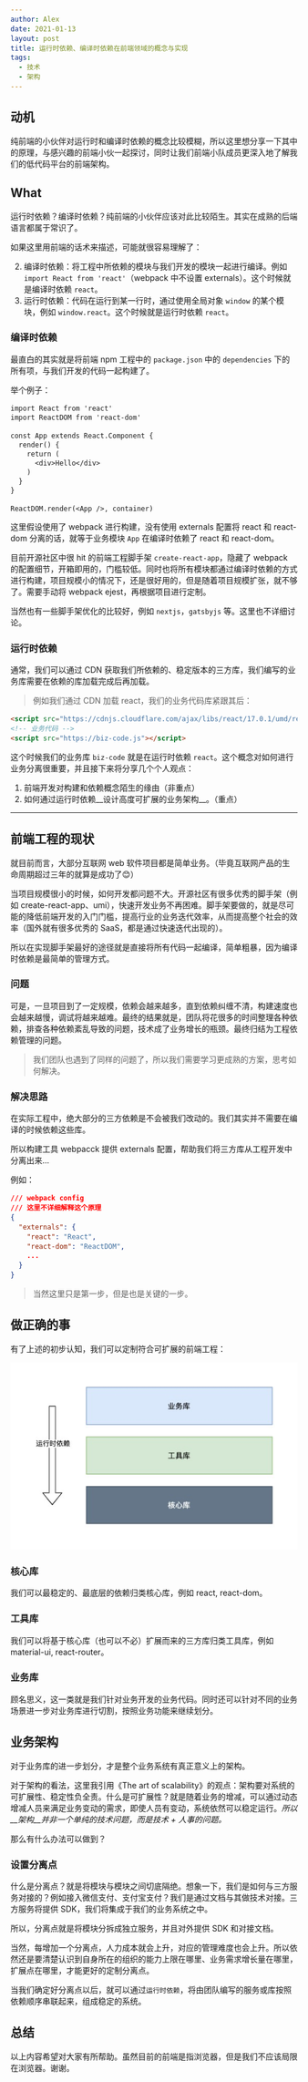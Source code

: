 ```yaml
---
author: Alex
date: 2021-01-13
layout: post
title: 运行时依赖、编译时依赖在前端领域的概念与实现
tags:
  - 技术
  - 架构
---
```


## 动机

纯前端的小伙伴对运行时和编译时依赖的概念比较模糊，所以这里想分享一下其中的原理，与感兴趣的前端小伙一起探讨，同时让我们前端小队成员更深入地了解我们的低代码平台的前端架构。

## What

运行时依赖？编译时依赖？纯前端的小伙伴应该对此比较陌生。其实在成熟的后端语言都属于常识了。

如果这里用前端的话术来描述，可能就很容易理解了：

2. 编译时依赖：将工程中所依赖的模块与我们开发的模块一起进行编译。例如 `import React from 'react'`（webpack 中不设置 externals）。这个时候就是编译时依赖 `react`。
2. 运行时依赖：代码在运行到某一行时，通过使用全局对象 `window` 的某个模块，例如 `window.react`。这个时候就是运行时依赖 `react`。

### 编译时依赖

最直白的其实就是将前端 npm 工程中的 `package.json` 中的 `dependencies` 下的所有项，与我们开发的代码一起构建了。

举个例子：

```tsx
import React from 'react'
import ReactDOM from 'react-dom'

const App extends React.Component {
  render() {
    return (
      <div>Hello</div>
    )
  }
}

ReactDOM.render(<App />, container)
```

这里假设使用了 webpack 进行构建，没有使用 externals 配置将 react 和 react-dom 分离的话，就等于业务模块 `App` 在编译时依赖了 react 和 react-dom。

目前开源社区中很 hit 的前端工程脚手架 `create-react-app`，隐藏了 webpack 的配置细节，开箱即用的，门槛较低。同时也将所有模块都通过编译时依赖的方式进行构建，项目规模小的情况下，还是很好用的，但是随着项目规模扩张，就不够了。需要手动将 webpack ejest，再根据项目进行定制。

当然也有一些脚手架优化的比较好，例如 `nextjs`，`gatsbyjs` 等。这里也不详细讨论。

### 运行时依赖

通常，我们可以通过 CDN 获取我们所依赖的、稳定版本的三方库，我们编写的业务库需要在依赖的库加载完成后再加载。

> 例如我们通过 CDN 加载 react，我们的业务代码库紧跟其后：

```html
<script src="https://cdnjs.cloudflare.com/ajax/libs/react/17.0.1/umd/react.production.min.js"></script>
<!-- 业务代码 -->
<script src="https://biz-code.js"></script>
```

这个时候我们的业务库 `biz-code` 就是在运行时依赖 `react`。这个概念对如何进行业务分离很重要，并且接下来将分享几个个人观点：

1. 前端开发对构建和依赖概念陌生的缘由（非重点）
2. 如何通过运行时依赖__设计高度可扩展的业务架构__。（重点）

---

## 前端工程的现状

就目前而言，大部分互联网 web 软件项目都是简单业务。（毕竟互联网产品的生命周期超过三年的就算是成功了😊）

当项目规模很小的时候，如何开发都问题不大。开源社区有很多优秀的脚手架（例如 create-react-app、umi），快速开发业务不再困难。脚手架要做的，就是尽可能的降低前端开发的入门门槛，提高行业的业务迭代效率，从而提高整个社会的效率（国外就有很多优秀的 SaaS，都是通过快速迭代出现的）。

所以在实现脚手架最好的途径就是直接将所有代码一起编译，简单粗暴，因为编译时依赖是最简单的管理方式。

### 问题

可是，一旦项目到了一定规模，依赖会越来越多，直到依赖纠缠不清，构建速度也会越来越慢，调试将越来越难。最终的结果就是，团队将花很多的时间整理各种依赖，排查各种依赖紊乱导致的问题，技术成了业务增长的瓶颈。最终归结为工程依赖管理的问题。

> 我们团队也遇到了同样的问题了，所以我们需要学习更成熟的方案，思考如何解决。

### 解决思路

在实际工程中，绝大部分的三方依赖是不会被我们改动的。我们其实并不需要在编译的时候依赖这些库。

所以构建工具 webpacck 提供 externals 配置，帮助我们将三方库从工程开发中分离出来...

例如：

```json
/// webpack config
/// 这里不详细解释这个原理
{
  "externals": {
    "react": "React",
    "react-dom": "ReactDOM",
    ...
  }
}
```

> 当然这里只是第一步，但是也是关键的一步。

## 做正确的事

有了上述的初步认知，我们可以定制符合可扩展的前端工程：

![img](../../assets/images/依赖分层图例.jpg)

### 核心库

我们可以最稳定的、最底层的依赖归类核心库，例如 react, react-dom。

### 工具库

我们可以将基于核心库（也可以不必）扩展而来的三方库归类工具库，例如 material-ui, react-router。

### 业务库

顾名思义，这一类就是我们针对业务开发的业务代码。同时还可以针对不同的业务场景进一步对业务库进行切割，按照业务功能来继续划分。

## 业务架构

对于业务库的进一步划分，才是整个业务系统有真正意义上的架构。

对于架构的看法，这里我引用《The art of scalability》的观点：架构要对系统的可扩展性、稳定性负全责。什么是可扩展性？就是随着业务的增减，可以通过动态增减人员来满足业务变动的需求，即使人员有变动，系统依然可以稳定运行。_所以__架构__并非一个单纯的技术问题，而是技术 + 人事的问题。_

那么有什么办法可以做到？

### 设置分离点

什么是分离点？就是将模块与模块之间切底隔绝。想象一下，我们是如何与三方服务对接的？例如接入微信支付、支付宝支付？我们是通过文档与其做技术对接。三方服务将提供 SDK，我们将集成于我们的业务系统之中。

所以，分离点就是将模块分拆成独立服务，并且对外提供 SDK 和对接文档。

当然，每增加一个分离点，人力成本就会上升，对应的管理难度也会上升。所以依然还是要清楚认识到自身所在的组织的能力上限在哪里、业务需求增长量在哪里，扩展点在哪里，才能更好的定制分离点。

当我们确定好分离点以后，就可以通过`运行时依赖`，将由团队编写的服务或库按照依赖顺序串联起来，组成稳定的系统。

## 总结

以上内容希望对大家有所帮助。虽然目前的前端是指浏览器，但是我们不应该局限在浏览器。谢谢。

